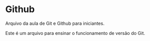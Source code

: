 # Github

Arquivo da aula de Git e Github para iniciantes.

Este é um arquivo para ensinar o funcionamento de versão do Git.